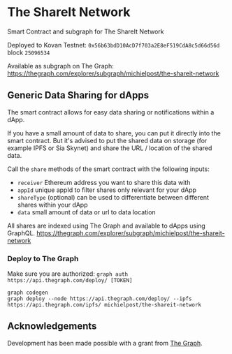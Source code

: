 # The ShareIt Network
Smart Contract and subgraph for The ShareIt Network

Deployed to Kovan Testnet: `0x56b63bdD10AcD7f703a2E8eF519CdA8c5d66d56d` block `25096534`

Available as subgraph on The Graph: https://thegraph.com/explorer/subgraph/michielpost/the-shareit-network


## Generic Data Sharing for dApps
The smart contract allows for easy data sharing or notifications within a dApp. 

If you have a small amount of data to share, you can put it directly into the smart contract. But it's advised to put the shared data on storage (for example IPFS or Sia Skynet) and share the URL / location of the shared data.

Call the `share` methods of the smart contract with the following inputs:
- `receiver` Ethereum address you want to share this data with
- `appId` unique appId to filter shares only relevant for your dApp
- `shareType` (optional) can be used to differentiate between different shares within your dApp
- `data` small amount of data or url to data location

All shares are indexed using The Graph and available to dApps using GraphQL.
https://thegraph.com/explorer/subgraph/michielpost/the-shareit-network

### Deploy to The Graph

Make sure you are authorized:
`graph auth https://api.thegraph.com/deploy/ [TOKEN]`

```
graph codegen 
graph deploy --node https://api.thegraph.com/deploy/ --ipfs https://api.thegraph.com/ipfs/ michielpost/the-shareit-network
```

## Acknowledgements
Development has been made possible with a grant from [The Graph](https://thegraph.com/blog/wave-one-funding).